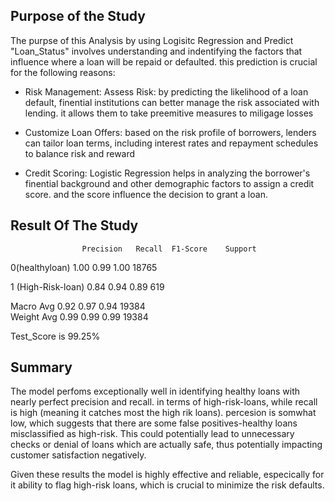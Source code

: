 ## Purpose of the Study

The purpse of this Analysis by using Logisitc Regression and Predict "Loan_Status" involves understanding and indentifying the factors that influence where a loan will be repaid or defaulted. this prediction is crucial for the following reasons:

- Risk Management:
Assess Risk: by predicting the likelihood of a loan default, finential institutions can better manage the risk associated with lending. it allows them to take preemitive measures to miligage losses

- Customize Loan Offers: based on the risk profile of borrowers, lenders can tailor loan terms, including interest rates and repayment schedules to balance risk and reward

- Credit Scoring: Logistic Regression helps in analyzing the borrower's finential background and other demographic factors to assign a credit score. and the score influence the decision to grant a loan.

## Result Of The Study

                    Precision   Recall  F1-Score    Support

0(healthyloan)              1.00        0.99     1.00       18765

1 (High-Risk-loan)          0.84        0.94     0.89       619

Macro Avg                    0.92        0.97       0.94     19384      
Weight Avg                   0.99        0.99       0.99     19384

Test_Score is 99.25%

## Summary

The model perfoms exceptionally well in identifying healthy loans with nearly perfect precision and recall. in terms of high-risk-loans, while recall is high (meaning it catches most the high rik loans). percesion is somwhat low, which suggests that there are some false positives-healthy loans misclassified as high-risk. This could potentially lead to unnecessary checks or denial of loans which are actually safe, thus potentially impacting customer satisfaction negatively.

Given these results the model is highly effective and reliable, especically for it ability to flag high-risk loans, which is crucial to minimize the risk defaults.


